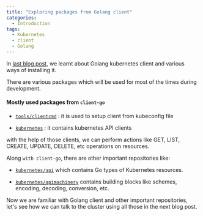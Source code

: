 ```yaml
---
title: "Exploring packages from Golang client"
categories:
  - Introduction
tags:
  - Kubernetes
  - client
  - Golang
---
```


In [last blog post](https://kubernauts.dev/introduction/2019/04/07/intro-kubernetes-clients.html), we learnt about Golang kubernetes client and various ways of installing it.

There are various packages which will be used for most of the times during development.

#### Mostly used packages from `client-go`

* [`tools/clientcmd`](https://github.com/kubernetes/client-go/tree/master/tools/clientcmd) : it is used to setup client from kubeconfig file

* [`kubernetes`](https://github.com/kubernetes/client-go/tree/master/kubernetes) : it contains kubernetes API clients

with the help of those clients, we can perform actions like GET, LIST, CREATE, UPDATE, DELETE, etc operations on resources.

Along `with client-go`, there are other important repositories like:

* [`kubernetes/api`](https://github.com/kubernetes/api) which contains Go types of Kubernetes resources.

* [`kubernetes/apimachinery`](https://github.com/kubernetes/apimachinery) contains building blocks like schemes, encoding, decoding, conversion, etc.

Now we are familiar with Golang client and other important repositories, let's see how we can talk to the cluster using all those in the next blog post.